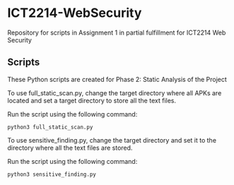 # ICT2214-WebSecurity
Repository for scripts in Assignment 1 in partial fulfillment for ICT2214 Web Security

## Scripts
These Python scripts are created for Phase 2: Static Analysis of the Project

To use full_static_scan.py, change the target directory where all APKs are located and set a target directory to store all the text files.

Run the script using the following command:
```
python3 full_static_scan.py
```

To use sensitive_finding.py, change the target directory and set it to the directory where all the text files are stored.

Run the script using the following command:
```
python3 sensitive_finding.py
```

